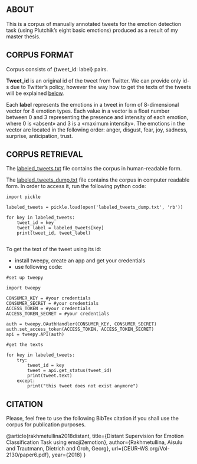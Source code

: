 ## ABOUT

This is a corpus of manually annotated tweets for the emotion detection task (using Plutchik’s eight basic emotions) produced as a result of my master thesis.


## CORPUS FORMAT

Corpus consists of {tweet_id: label} pairs.

**Tweet_id** is an original id of the tweet from Twitter. We can provide only id-s due to Twitter’s policy,  however the way how to get the texts of the tweets will be explained [below](https://github.com/Aisulu/emoji2emotion/blob/master/README.md#corpus-retrieval).

Each **label** represents the emotions in a tweet in form of 8-dimensional vector for 8 emotion types. Each value in a vector is a float number between 0 and 3 representing the presence and intensity of each emotion, where 0 is «absent» and 3 is a «maximum intensity». The emotions in the vector are located in the following order: anger, disgust, fear, joy, sadness, surprise, anticipation, trust.


## CORPUS RETRIEVAL

The [labeled_tweets.txt](labeled_tweets.txt) file contains the corpus in human-readable form.

The [labeled_tweets_dump.txt](labeled_tweets_dump.txt) file contains the corpus in computer readable form. In order to access it, run the following python code:

```
import pickle

labeled_tweets = pickle.load(open('labeled_tweets_dump.txt', 'rb'))

for key in labeled_tweets:
	tweet_id = key
	tweet_label = labeled_tweets[key]
	print(tweet_id, tweet_label)
	
```

To get the text of the tweet using its id:
- install tweepy, create an app and get your credentials
- use following code:
 
```
#set up tweepy

import tweepy

CONSUMER_KEY = #your credentials
CONSUMER_SECRET = #your credentials
ACCESS_TOKEN = #your credentials
ACCESS_TOKEN_SECRET = #your credentials

auth = tweepy.OAuthHandler(CONSUMER_KEY, CONSUMER_SECRET)
auth.set_access_token(ACCESS_TOKEN, ACCESS_TOKEN_SECRET)
api = tweepy.API(auth)

#get the texts

for key in labeled_tweets:
	try:
		tweet_id = key
		tweet = api.get_status(tweet_id)
		print(tweet.text)       
	except:
		print("this tweet does not exist anymore")
```
## CITATION

Please, feel free to use the following BibTex citation if you shall use the corpus for publication purposes.

@article{rakhmetullina2018distant,
  title={Distant Supervision for Emotion Classification Task using emoji2emotion},
  author={Rakhmetullina, Aisulu and Trautmann, Dietrich and Groh, Georg},
  url={CEUR-WS.org/Vol-2130/paper6.pdf},
  year={2018}
}
